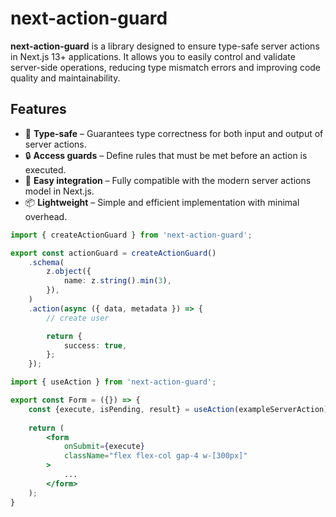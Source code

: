 # next-action-guard

**next-action-guard** is a library designed to ensure type-safe server actions in Next.js 13+ applications. It allows you to easily control and validate server-side operations, reducing type mismatch errors and improving code quality and maintainability.

## Features

- 🌟 **Type-safe** – Guarantees type correctness for both input and output of server actions.
- 🔒 **Access guards** – Define rules that must be met before an action is executed.
- 🚀 **Easy integration** – Fully compatible with the modern server actions model in Next.js.
- 📦 **Lightweight** – Simple and efficient implementation with minimal overhead.

```typescript
import { createActionGuard } from 'next-action-guard';

export const actionGuard = createActionGuard()
    .schema(
        z.object({
            name: z.string().min(3),
        }),
    )
    .action(async ({ data, metadata }) => {
        // create user

        return {
            success: true,
        };
    });
```

```jsx
import { useAction } from 'next-action-guard';

export const Form = ({}) => {
    const {execute, isPending, result} = useAction(exampleServerAction);
    
    return (
        <form
            onSubmit={execute}
            className="flex flex-col gap-4 w-[300px]"
        >
            ...
        </form>
    );
}
```
